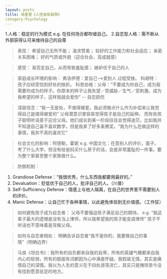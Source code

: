 ```yaml
---
layout: posts
title: 简里里《人性皆有裂隙》
category:Psychology
---
```


1.人格：稳定的行为模式
e.g. 在任何场合都吹嘘自己。
2.自恋型人格：需不断从外部获得认可来维持自己的自尊
>表现：
希望自己无所不能；
渴求赞美；
较好的工作能力和社会适应；
亲密关系困难；
好的气质或外貌（迎合社会，高成就感）

>感受：
易否定自己，从而导致羞耻感；
嫉妒优于自己的人

>家庭成长环境的影响：
弗洛伊德：爱自己-->爱别人 过程受挫。
科胡特：孩子应经受恰到好处的挫折。
科恩伯格：父母：“不要成为你自己，成为我需要你成为的样子。你原本的样子让我失望／受威胁／生气／受刺激。成为我希望的样子，这样我就会爱你” -- 自恋损伤 

>深层信念：“我一无是处，不值得被爱。我必须做点什么作为补偿来让我觉得自己是值得被爱的”
父母潜意识里容易觉得孩子是自己的延伸。
而有些孩子聪明听话善于迎合父母。他们成长到某一阶段往往会觉得迷茫。比如我并不知道自己喜不喜欢数学，但是我拿了好多奥赛奖。“我为什么在做这样的事情，我并不真的喜欢它”

>社会文化的影响：阿德勒，霍妮
e.g. 中国文化：在意别人的评价，面子。考了什么大学，但没有给爸妈买什么房子的话，会是非常羞耻的一件事。要为整个家甚至整个家族做什么。

>防御机制：
1. Grandiose Defense：“我很优秀，什么东西我都要用最好的。”
2. Devaluation：贬低优于自己的人，批评自己的人。（川普）
3. Self-Sufficiency Defense：情感上与他人隔离，在自己的世界里不需要别人的评价。
4. Manic Defense：让自己忙于各种事情，以此避免体验到无价值感。（工作狂）

>如何避免孩子成为自恋者：
父母不要强迫孩子满足自己的期待。
e.g. “我这辈子最大的遗憾是没有当上律师，所以我希望我的孩子能变成律师”
孩子不听话也不意味着是背叛父母。

>如何与自恋者相处：
明确告诉自恋者“我不是你的，我要做自己的事情”（明确边界）

>马良《坦白书》：我所有的自负都来自我的自卑，所有的英雄气概都来自我内心的软弱，所有的振振有词都因为心中满是怀疑。我假装无情，其实是痛恨自己的深情。我以为人生的意义在于四处游荡流亡，其实只是掩饰至今没有找到愿意驻足的地方。
